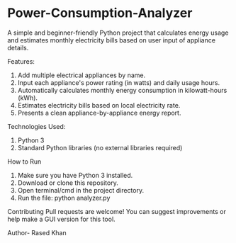 # Power-Consumption-Analyzer
A simple and beginner-friendly Python project that calculates energy usage and estimates monthly electricity bills based on user input of appliance details.


Features:

1. Add multiple electrical appliances by name.
2. Input each appliance's power rating (in watts) and daily usage hours.
3. Automatically calculates monthly energy consumption in kilowatt-hours (kWh).
4. Estimates electricity bills based on local electricity rate.
5. Presents a clean appliance-by-appliance energy report.

Technologies Used:

1. Python 3
2. Standard Python libraries (no external libraries required)

How to Run
1. Make sure you have Python 3 installed.
2. Download or clone this repository.
3. Open terminal/cmd in the project directory.
4. Run the file: python analyzer.py


Contributing
Pull requests are welcome! You can suggest improvements or help make a GUI version for this tool.

Author-
Rased Khan
